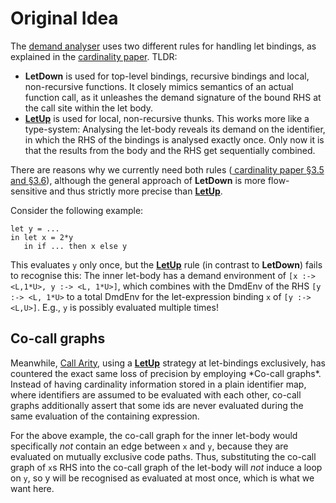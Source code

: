 # Original Idea



The [demand analyser](commentary/compiler/demand) uses two different rules for handling let bindings, as explained in the [
cardinality paper](https://www.microsoft.com/en-us/research/wp-content/uploads/2014/01/cardinality-popl14.pdf). TLDR:


- **LetDown** is used for top-level bindings, recursive bindings and local, non-recursive functions. It closely mimics semantics of an actual function call, as it unleashes the demand signature of the bound RHS at the call site within the let body.
- **[LetUp](commentary/compiler/demand/let-up)** is used for local, non-recursive thunks. This works more like a type-system: Analysing the let-body reveals its demand on the identifier, in which the RHS of the bindings is analysed exactly once. Only now it is that the results from the body and the RHS get sequentially combined.


There are reasons why we currently need both rules ([
cardinality paper §3.5 and §3.6](https://www.microsoft.com/en-us/research/wp-content/uploads/2014/01/cardinality-popl14.pdf)), although the general approach of **LetDown** is more flow-sensitive and thus strictly more precise than **[LetUp](commentary/compiler/demand/let-up)**.



Consider the following example:


```wiki
let y = ... 
in let x = 2*y
   in if ... then x else y
```


This evaluates `y` only once, but the **[LetUp](commentary/compiler/demand/let-up)** rule (in contrast to **LetDown**) fails to recognise this:
The inner let-body has a demand environment of `[x :-> <L,1*U>, y :-> <L, 1*U>]`, which combines with the DmdEnv of the RHS `[y :-> <L, 1*U>` to a total DmdEnv for the let-expression binding `x` of `[y :-> <L,U>]`.
E.g., `y` is possibly evaluated multiple times!


## Co-call graphs



Meanwhile, [Call Arity](call-arity), using a **[LetUp](commentary/compiler/demand/let-up)** strategy at let-bindings exclusively, has countered the exact same loss of precision by employing \*Co-call graphs\*. Instead of having cardinality information stored in a plain identifier map, where identifiers are assumed to be evaluated with each other, co-call graphs additionally assert that some ids are never evaluated during the same evaluation of the containing expression. 



For the above example, the co-call graph for the inner let-body would specifically *not* contain an edge between `x` and `y`, because they are evaluated on mutually exclusive code paths. Thus, substituting the co-call graph of `x`s RHS into the co-call graph of the let-body will *not* induce a loop on `y`, so y will be recognised as evaluated at most once, which is what we want here.


